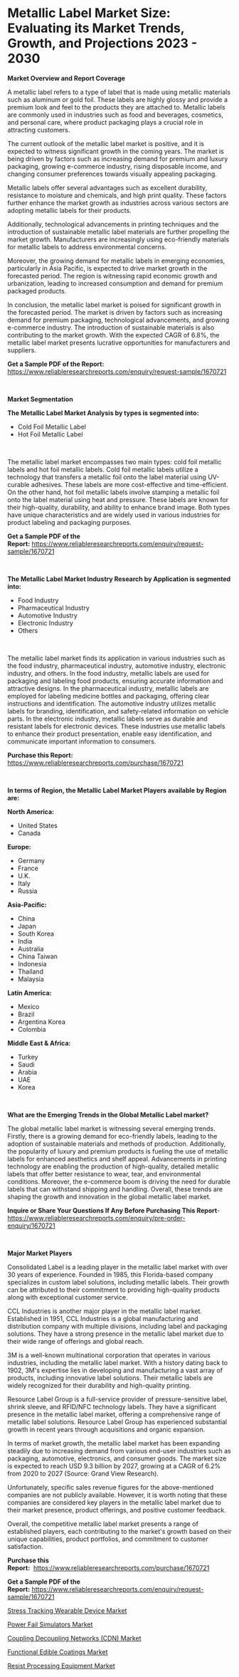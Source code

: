 <p><h1>Metallic Label Market Size: Evaluating its Market Trends, Growth, and Projections 2023 - 2030</h1></p><p><strong>Market Overview and Report Coverage</strong></p>
<p><p>A metallic label refers to a type of label that is made using metallic materials such as aluminum or gold foil. These labels are highly glossy and provide a premium look and feel to the products they are attached to. Metallic labels are commonly used in industries such as food and beverages, cosmetics, and personal care, where product packaging plays a crucial role in attracting customers.</p><p>The current outlook of the metallic label market is positive, and it is expected to witness significant growth in the coming years. The market is being driven by factors such as increasing demand for premium and luxury packaging, growing e-commerce industry, rising disposable income, and changing consumer preferences towards visually appealing packaging.</p><p>Metallic labels offer several advantages such as excellent durability, resistance to moisture and chemicals, and high print quality. These factors further enhance the market growth as industries across various sectors are adopting metallic labels for their products.</p><p>Additionally, technological advancements in printing techniques and the introduction of sustainable metallic label materials are further propelling the market growth. Manufacturers are increasingly using eco-friendly materials for metallic labels to address environmental concerns.</p><p>Moreover, the growing demand for metallic labels in emerging economies, particularly in Asia Pacific, is expected to drive market growth in the forecasted period. The region is witnessing rapid economic growth and urbanization, leading to increased consumption and demand for premium packaged products.</p><p>In conclusion, the metallic label market is poised for significant growth in the forecasted period. The market is driven by factors such as increasing demand for premium packaging, technological advancements, and growing e-commerce industry. The introduction of sustainable materials is also contributing to the market growth. With the expected CAGR of 6.8%, the metallic label market presents lucrative opportunities for manufacturers and suppliers.</p></p>
<p><strong>Get a Sample PDF of the Report:</strong> <a href="https://www.reliableresearchreports.com/enquiry/request-sample/1670721">https://www.reliableresearchreports.com/enquiry/request-sample/1670721</a></p>
<p>&nbsp;</p>
<p><strong>Market Segmentation</strong></p>
<p><strong>The Metallic Label Market Analysis by types is segmented into:</strong></p>
<p><ul><li>Cold Foil Metallic Label</li><li>Hot Foil Metallic Label</li></ul></p>
<p>&nbsp;</p>
<p><p>The metallic label market encompasses two main types: cold foil metallic labels and hot foil metallic labels. Cold foil metallic labels utilize a technology that transfers a metallic foil onto the label material using UV-curable adhesives. These labels are more cost-effective and time-efficient. On the other hand, hot foil metallic labels involve stamping a metallic foil onto the label material using heat and pressure. These labels are known for their high-quality, durability, and ability to enhance brand image. Both types have unique characteristics and are widely used in various industries for product labeling and packaging purposes.</p></p>
<p><strong>Get a Sample PDF of the Report:</strong>&nbsp;<a href="https://www.reliableresearchreports.com/enquiry/request-sample/1670721">https://www.reliableresearchreports.com/enquiry/request-sample/1670721</a></p>
<p>&nbsp;</p>
<p><strong>The Metallic Label Market Industry Research by Application is segmented into:</strong></p>
<p><ul><li>Food Industry</li><li>Pharmaceutical Industry</li><li>Automotive Industry</li><li>Electronic Industry</li><li>Others</li></ul></p>
<p>&nbsp;</p>
<p><p>The metallic label market finds its application in various industries such as the food industry, pharmaceutical industry, automotive industry, electronic industry, and others. In the food industry, metallic labels are used for packaging and labeling food products, ensuring accurate information and attractive designs. In the pharmaceutical industry, metallic labels are employed for labeling medicine bottles and packaging, offering clear instructions and identification. The automotive industry utilizes metallic labels for branding, identification, and safety-related information on vehicle parts. In the electronic industry, metallic labels serve as durable and resistant labels for electronic devices. These industries use metallic labels to enhance their product presentation, enable easy identification, and communicate important information to consumers.</p></p>
<p><strong>Purchase this Report:</strong>&nbsp; <a href="https://www.reliableresearchreports.com/purchase/1670721">https://www.reliableresearchreports.com/purchase/1670721</a></p>
<p>&nbsp;</p>
<p><strong>In terms of Region, the Metallic Label Market Players available by Region are:</strong></p>
<p>
    <p> <strong> North America: </strong>
        <ul>
            <li>United States</li>
            <li>Canada</li>
        </ul>
        </p> 
    <p> <strong> Europe: </strong>
        <ul>
            <li>Germany</li>
            <li>France</li>
            <li>U.K.</li>
            <li>Italy</li>
            <li>Russia</li>
        </ul>
        </p> 
    <p> <strong> Asia-Pacific: </strong>
        <ul>
            <li>China</li>
            <li>Japan</li>
            <li>South Korea</li>
            <li>India</li>
            <li>Australia</li>
            <li>China Taiwan</li>
            <li>Indonesia</li>
            <li>Thailand</li>
            <li>Malaysia</li>
        </ul>
        </p> 
    <p> <strong> Latin America: </strong>
        <ul>
            <li>Mexico</li>
            <li>Brazil</li>
            <li>Argentina Korea</li>
            <li>Colombia</li>
        </ul>
        </p> 
    <p> <strong> Middle East & Africa: </strong>
        <ul>
            <li>Turkey</li>
            <li>Saudi</li>
            <li>Arabia</li>
            <li>UAE</li>
            <li>Korea</li>
        </ul>
    </p>
    </p>
<p>&nbsp;</p>
<p><strong>What are the Emerging Trends in the Global Metallic Label market?</strong></p>
<p><p>The global metallic label market is witnessing several emerging trends. Firstly, there is a growing demand for eco-friendly labels, leading to the adoption of sustainable materials and methods of production. Additionally, the popularity of luxury and premium products is fueling the use of metallic labels for enhanced aesthetics and shelf appeal. Advancements in printing technology are enabling the production of high-quality, detailed metallic labels that offer better resistance to wear, tear, and environmental conditions. Moreover, the e-commerce boom is driving the need for durable labels that can withstand shipping and handling. Overall, these trends are shaping the growth and innovation in the global metallic label market.</p></p>
<p><strong>Inquire or Share Your Questions If Any Before Purchasing This Report</strong>- <a href="https://www.reliableresearchreports.com/enquiry/pre-order-enquiry/1670721">https://www.reliableresearchreports.com/enquiry/pre-order-enquiry/1670721</a></p>
<p>&nbsp;</p>
<p><strong>Major Market Players</strong></p>
<p><p>Consolidated Label is a leading player in the metallic label market with over 30 years of experience. Founded in 1985, this Florida-based company specializes in custom label solutions, including metallic labels. Their growth can be attributed to their commitment to providing high-quality products along with exceptional customer service.</p><p>CCL Industries is another major player in the metallic label market. Established in 1951, CCL Industries is a global manufacturing and distribution company with multiple divisions, including label and packaging solutions. They have a strong presence in the metallic label market due to their wide range of offerings and global reach.</p><p>3M is a well-known multinational corporation that operates in various industries, including the metallic label market. With a history dating back to 1902, 3M's expertise lies in developing and manufacturing a vast array of products, including innovative label solutions. Their metallic labels are widely recognized for their durability and high-quality printing.</p><p>Resource Label Group is a full-service provider of pressure-sensitive label, shrink sleeve, and RFID/NFC technology labels. They have a significant presence in the metallic label market, offering a comprehensive range of metallic label solutions. Resource Label Group has experienced substantial growth in recent years through acquisitions and organic expansion.</p><p>In terms of market growth, the metallic label market has been expanding steadily due to increasing demand from various end-user industries such as packaging, automotive, electronics, and consumer goods. The market size is expected to reach USD 9.3 billion by 2027, growing at a CAGR of 6.2% from 2020 to 2027 (Source: Grand View Research).</p><p>Unfortunately, specific sales revenue figures for the above-mentioned companies are not publicly available. However, it is worth noting that these companies are considered key players in the metallic label market due to their market presence, product offerings, and positive customer feedback.</p><p>Overall, the competitive metallic label market presents a range of established players, each contributing to the market's growth based on their unique capabilities, product portfolios, and commitment to customer satisfaction.</p></p>
<p><strong>Purchase this Report:</strong>&nbsp;&nbsp;<a href="https://www.reliableresearchreports.com/purchase/1670721">https://www.reliableresearchreports.com/purchase/1670721</a></p>
<p></p>
<p><strong>Get a Sample PDF of the Report:</strong>&nbsp;<a href="https://www.reliableresearchreports.com/enquiry/request-sample/1670721">https://www.reliableresearchreports.com/enquiry/request-sample/1670721</a></p>
<p><p><a href="https://medium.com/@zaidjeet11730/analyzing-stress-tracking-wearable-device-market-global-industry-perspective-and-forecast-2023-to-d2d774d1230a">Stress Tracking Wearable Device Market</a></p><p><a href="https://medium.com/@azadyoi012547/power-fail-simulators-market-trends-and-market-analysis-forecasted-for-period-2023-2030-511ad16e1e04">Power Fail Simulators Market</a></p><p><a href="https://medium.com/@rfadda741254/coupling-decoupling-networks-cdn-market-size-cagr-trends-2024-2030-6b72c8eb8879">Coupling Decoupling Networks (CDN) Market</a></p><p><a href="https://medium.com/@chasegibson1901/functional-edible-coatings-market-size-market-outlook-and-market-forecast-2023-to-2030-3b869bf187be">Functional Edible Coatings Market</a></p><p><a href="https://medium.com/@josephweaver29/resist-processing-equipment-market-focuses-on-market-share-size-and-projected-forecast-till-2030-de1940858189">Resist Processing Equipment Market</a></p></p>